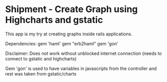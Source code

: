 # Shipment - Create Graph using Highcharts and gstatic

This app is my try at creating graphs inside rails applications.

Dependencies:
  gem 'haml'
  gem "erb2haml"
  gem 'gon'
  
 Disclaimer: Does not work without unblocked internet connection (needs to connect to gstatic and highcharts)
 
 Gem 'gon' is used to have variables in javascripts from the controller
 and rest was taken from gstatic/charts
